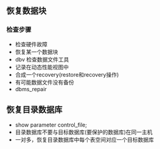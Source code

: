 ## 恢复数据块

### 检查步骤
- 检查硬件故障
- 恢复某一个数据块
- dbv 检查数据文件工具
- 记录在动态性能视图中
- 合成一个recovery(restore和recovery操作)
- 有可能数据文件没有备份
- dbms_repair

## 恢复目录数据库
- show parameter control_file;
- 目录数据库不要与目标数据库(要保护的数据库)在同一主机
- 一对多，恢复目录数据库中每个表空间对应一个目标数据库
